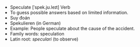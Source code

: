 - Speculate	[ˈspek.jʊ.leɪt]	Verb
- To guess possible answers based on limited information.
- Suy đoán
- Spekulieren (in German)
- Example: People speculate about the cause of the accident.
- Family words: speculation
- Latin root: *speculari* (to observe)